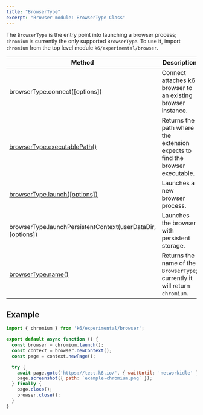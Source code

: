 ```yaml
---
title: "BrowserType"
excerpt: "Browser module: BrowserType Class"
---
```


The `BrowserType` is the entry point into launching a browser process; `chromium` is currently the only supported `BrowserType`. To use it, import `chromium` from the top level module `k6/experimental/browser`.

| Method                                                                                  | Description                                                                  |
|-----------------------------------------------------------------------------------------|------------------------------------------------------------------------------|
| browserType.connect([options]) <BWIPT id="17"/>                                         | Connect attaches k6 browser to an existing browser instance.                 |
| [browserType.executablePath()](/javascript-api/k6-browser/api/browsertype/executablepath/) | Returns the path where the extension expects to find the browser executable. |
| [browserType.launch([options])](/javascript-api/k6-browser/api/browsertype/launch/)        | Launches a new browser process.                                              |
| browserType.launchPersistentContext(userDataDir, [options]) <BWIPT id="16"/>            | Launches the browser with persistent storage.                                |
| [browserType.name()](/javascript-api/k6-browser/api/browsertype/name/)                     | Returns the name of the `BrowserType`; currently it will return `chromium`.  |


## Example

<CodeGroup labels={[]}>

```javascript
import { chromium } from 'k6/experimental/browser';

export default async function () {
  const browser = chromium.launch();
  const context = browser.newContext();
  const page = context.newPage();

  try {
    await page.goto('https://test.k6.io/', { waitUntil: 'networkidle' });
    page.screenshot({ path: `example-chromium.png` });
  } finally {
    page.close();
    browser.close();
  }
}
```

</CodeGroup>

